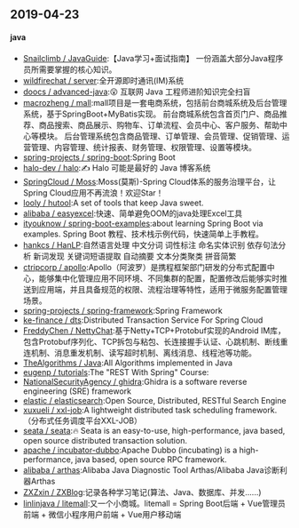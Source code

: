 ## 2019-04-23

#### java
* [Snailclimb / JavaGuide](https://github.com/Snailclimb/JavaGuide):【Java学习+面试指南】 一份涵盖大部分Java程序员所需要掌握的核心知识。
* [wildfirechat / server](https://github.com/wildfirechat/server):全开源即时通讯(IM)系统
* [doocs / advanced-java](https://github.com/doocs/advanced-java):😮 互联网 Java 工程师进阶知识完全扫盲
* [macrozheng / mall](https://github.com/macrozheng/mall):mall项目是一套电商系统，包括前台商城系统及后台管理系统，基于SpringBoot+MyBatis实现。 前台商城系统包含首页门户、商品推荐、商品搜索、商品展示、购物车、订单流程、会员中心、客户服务、帮助中心等模块。 后台管理系统包含商品管理、订单管理、会员管理、促销管理、运营管理、内容管理、统计报表、财务管理、权限管理、设置等模块。
* [spring-projects / spring-boot](https://github.com/spring-projects/spring-boot):Spring Boot
* [halo-dev / halo](https://github.com/halo-dev/halo):✍ Halo 可能是最好的 Java 博客系统
* [SpringCloud / Moss](https://github.com/SpringCloud/Moss):Moss(莫斯)-Spring Cloud体系的服务治理平台，让Spring Cloud应用不再流浪！欢迎Star！
* [looly / hutool](https://github.com/looly/hutool):A set of tools that keep Java sweet.
* [alibaba / easyexcel](https://github.com/alibaba/easyexcel):快速、简单避免OOM的java处理Excel工具
* [ityouknow / spring-boot-examples](https://github.com/ityouknow/spring-boot-examples):about learning Spring Boot via examples. Spring Boot 教程、技术栈示例代码，快速简单上手教程。
* [hankcs / HanLP](https://github.com/hankcs/HanLP):自然语言处理 中文分词 词性标注 命名实体识别 依存句法分析 新词发现 关键词短语提取 自动摘要 文本分类聚类 拼音简繁
* [ctripcorp / apollo](https://github.com/ctripcorp/apollo):Apollo（阿波罗）是携程框架部门研发的分布式配置中心，能够集中化管理应用不同环境、不同集群的配置，配置修改后能够实时推送到应用端，并且具备规范的权限、流程治理等特性，适用于微服务配置管理场景。
* [spring-projects / spring-framework](https://github.com/spring-projects/spring-framework):Spring Framework
* [ke-finance / dts](https://github.com/ke-finance/dts):Distributed Transaction Service For Spring Cloud
* [FreddyChen / NettyChat](https://github.com/FreddyChen/NettyChat):基于Netty+TCP+Protobuf实现的Android IM库，包含Protobuf序列化、TCP拆包与粘包、长连接握手认证、心跳机制、断线重连机制、消息重发机制、读写超时机制、离线消息、线程池等功能。
* [TheAlgorithms / Java](https://github.com/TheAlgorithms/Java):All Algorithms implemented in Java
* [eugenp / tutorials](https://github.com/eugenp/tutorials):The "REST With Spring" Course:
* [NationalSecurityAgency / ghidra](https://github.com/NationalSecurityAgency/ghidra):Ghidra is a software reverse engineering (SRE) framework
* [elastic / elasticsearch](https://github.com/elastic/elasticsearch):Open Source, Distributed, RESTful Search Engine
* [xuxueli / xxl-job](https://github.com/xuxueli/xxl-job):A lightweight distributed task scheduling framework.（分布式任务调度平台XXL-JOB）
* [seata / seata](https://github.com/seata/seata):🔥 Seata is an easy-to-use, high-performance, java based, open source distributed transaction solution.
* [apache / incubator-dubbo](https://github.com/apache/incubator-dubbo):Apache Dubbo (incubating) is a high-performance, java based, open source RPC framework.
* [alibaba / arthas](https://github.com/alibaba/arthas):Alibaba Java Diagnostic Tool Arthas/Alibaba Java诊断利器Arthas
* [ZXZxin / ZXBlog](https://github.com/ZXZxin/ZXBlog):记录各种学习笔记(算法、Java、数据库、并发......)
* [linlinjava / litemall](https://github.com/linlinjava/litemall):又一个小商城。litemall = Spring Boot后端 + Vue管理员前端 + 微信小程序用户前端 + Vue用户移动端
